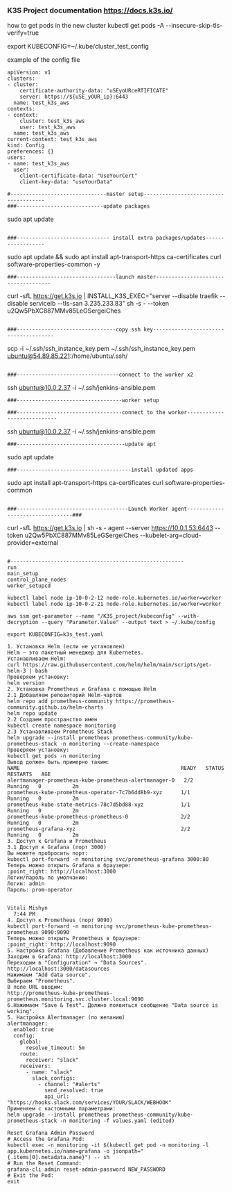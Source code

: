 ### K3S Project documentation https://docs.k3s.io/ ###


 how to get pods in the new cluster
kubectl get pods -A --insecure-skip-tls-verify=true

export KUBECONFIG=~/.kube/cluster_test_config

example of the config file 

```
apiVersion: v1
clusters:
- cluster:
    certificate-authority-data: "uSEyoURceRTIFICATE"
    server: https://${uSE_yOUR_ip}:6443
  name: test_k3s_aws
contexts:
- context:
    cluster: test_k3s_aws
    user: test_k3s_aws
  name: test_k3s_aws
current-context: test_k3s_aws
kind: Config
preferences: {}
users:
- name: test_k3s_aws
  user:
    client-certificate-data: "UseYourCert"
    client-key-data: "useYourData"
```

```
#-------------------------------master setup--------------------------------------
###----------------------------update packages
```
sudo apt update
```

###------------------------------ install extra packages/updates------------------
```
sudo apt update && sudo apt install apt-transport-https ca-certificates curl software-properties-common -y
```
###--------------------------------launch master------------------------------------
```
curl -sfL https://get.k3s.io | INSTALL_K3S_EXEC="server --disable traefik --disable servicelb --tls-san 3.235.233.83" sh -s - --token u2Qw5PbXC887MMv85LeGSergeiChes
```

###--------------------------------copy ssh key--------------------------------------
```

scp -i ~/.ssh/ssh_instance_key.pem ~/.ssh/ssh_instance_key.pem ubuntu@54.89.85.221:/home/ubuntu/.ssh/
```

###---------------------------------connect to the worker x2
```
ssh ubuntu@10.0.2.37 -i ~/.ssh/jenkins-ansible.pem 
```
###----------------------------------worker setup

###----------------------------------connect to the worker----------------------------
```
ssh ubuntu@10.0.2.37 -i ~/.ssh/jenkins-ansible.pem 
```
###-----------------------------------update apt
```
sudo apt update
```
###-------------------------------------install updated apps

```
sudo apt install apt-transport-https ca-certificates curl software-properties-common 
```

###------------------------------------Launch Worker agent---------------------------------###

```
curl -sfL https://get.k3s.io | sh -s - agent --server https://10.0.1.53:6443 --token u2Qw5PbXC887MMv85LeGSergeiChes --kubelet-arg=cloud-provider=external
```

#--------------------------------------------------------
run
main_setup
control_plane_nodes
worker_setupcd

kubectl label node ip-10-0-2-12 node-role.kubernetes.io/worker=worker
kubectl label node ip-10-0-2-21 node-role.kubernetes.io/worker=worker 

aws ssm get-parameter --name "/K3S_project/kubeconfig" --with-decryption --query "Parameter.Value" --output text > ~/.kube/config

export KUBECONFIG=k3s_test.yaml

1. Установка Helm (если не установлен)
Helm — это пакетный менеджер для Kubernetes.
Устанавливаем Helm:
curl https://raw.githubusercontent.com/helm/helm/main/scripts/get-helm-3 | bash
Проверяем установку:
helm version
2. Установка Prometheus и Grafana с помощью Helm
2.1 Добавляем репозиторий Helm-чартов
helm repo add prometheus-community https://prometheus-community.github.io/helm-charts
helm repo update
2.2 Создаем пространство имен
kubectl create namespace monitoring
2.3 Устанавливаем Prometheus Stack
helm upgrade --install prometheus prometheus-community/kube-prometheus-stack -n monitoring --create-namespace
Проверяем установку:
kubectl get pods -n monitoring
Вывод должен быть примерно таким:
NAME                                                    READY   STATUS    RESTARTS   AGE
alertmanager-prometheus-kube-prometheus-alertmanager-0   2/2     Running   0          2m
prometheus-kube-prometheus-operator-7c7b6dd8b9-xyz      1/1     Running   0          2m
prometheus-kube-state-metrics-78c7d5bd88-xyz            1/1     Running   0          2m
prometheus-kube-prometheus-prometheus-0                 2/2     Running   0          2m
prometheus-grafana-xyz                                  2/2     Running   0          2m
3. Доступ к Grafana и Prometheus
3.1 Доступ к Grafana (порт 3000)
Вы можете пробросить порт:
kubectl port-forward -n monitoring svc/prometheus-grafana 3000:80
Теперь можно открыть Grafana в браузере:
:point_right: http://localhost:3000
Логин/пароль по умолчанию:
Логин: admin
Пароль: prom-operator


Vitali Mishyn
  7:44 PM
4. Доступ к Prometheus (порт 9090)
kubectl port-forward -n monitoring svc/prometheus-kube-prometheus-prometheus 9090:9090
Теперь можно открыть Prometheus в браузере:
:point_right: http://localhost:9090
5. Настройка Grafana (Добавление Prometheus как источника данных)
Заходим в Grafana: http://localhost:3000
Переходим в "Configuration" → "Data Sources".  
http://localhost:3000/datasources
Нажимаем "Add data source".
Выбираем "Prometheus".
В поле URL вводим:
http://prometheus-kube-prometheus-prometheus.monitoring.svc.cluster.local:9090
6.Нажимаем "Save & Test". Должно появиться сообщение "Data source is working".
5. Настройка Alertmanager (по желанию)
alertmanager:
  enabled: true
  config:
    global:
      resolve_timeout: 5m
    route:
      receiver: "slack"
    receivers:
      - name: "slack"
        slack_configs:
          - channel: "#alerts"
            send_resolved: true
            api_url: "https://hooks.slack.com/services/YOUR/SLACK/WEBHOOK"
Применяем с кастомными параметрами:
helm upgrade --install prometheus prometheus-community/kube-prometheus-stack -n monitoring -f values.yaml (edited) 

Reset Grafana Admin Password
# Access the Grafana Pod:
kubectl exec -n monitoring -it $(kubectl get pod -n monitoring -l app.kubernetes.io/name=grafana -o jsonpath="{.items[0].metadata.name}") -- sh
# Run the Reset Command:
grafana-cli admin reset-admin-password NEW_PASSWORD
# Exit the Pod:
exit